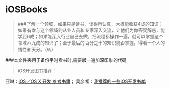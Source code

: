 # iOSBooks
>###了解一个领域，如果只是读书，读得再认真，大概能收获4成的知识；如果有幸与这个领域的从业人员和专家深入交流，让他们为你答疑解惑，能学到6成；如果能深入行业自己去做，把流程都操作一遍，就可以掌握这个领域八九成的知识了；至于最后的百分之十的知识能否掌握，得看一个人的悟性和天分。（转）

###本文件夹用于备份平时看书时,需要敲一遍加深印象的代码
>iOS开发图书推荐：
>
亚琳：[iOS／OS X 开发 参考书籍](http://www.jianshu.com/p/63c0bb5f30a0)； 吴彦祖：[我推荐的一些iOS开发书单](http://www.jianshu.com/p/2fa080673842)

